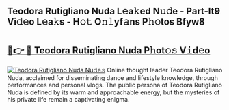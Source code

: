 ## Teodora Rutigliano Nuda L𝚎a𝚔ed N𝚞𝚍e - Part-It9 Vi𝚍𝚎o L𝚎a𝚔s - H𝚘𝚝 O𝚗𝚕yf𝚊ns P𝚑𝚘tos Bfyw8

# <h2><a href="http://kfca5i.oniu.top/?m=Teodora+Rutigliano+Nuda">🔗👉 🔴 Teodora Rutigliano Nuda P𝚑ot𝚘𝚜 V𝚒d𝚎o</a></h2>

[![Teodora Rutigliano Nuda Nu𝚍e𝚜](https://i.imgur.com/0qMVB7G.gif)](http://kfca5i.oniu.top/?m=Teodora+Rutigliano+Nuda)
Online thought leader Teodora Rutigliano Nuda, acclaimed for disseminating dance and lifestyle knowledge, through performances and personal vlogs. The public persona of Teodora Rutigliano Nuda is defined by its warm and approachable energy, but the mysteries of his private life remain a captivating enigma.  
